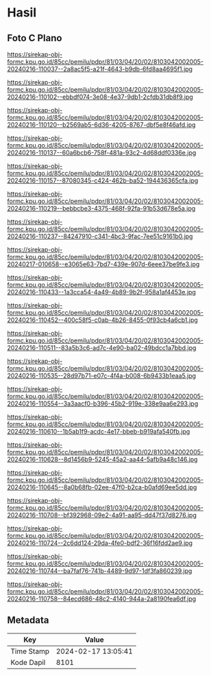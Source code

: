 # Hasil

## Foto C Plano

https://sirekap-obj-formc.kpu.go.id/85cc/pemilu/pdpr/81/03/04/20/02/8103042002005-20240216-110037--2a8ac5f5-a21f-4643-b9db-6fd8aa4695f1.jpg

https://sirekap-obj-formc.kpu.go.id/85cc/pemilu/pdpr/81/03/04/20/02/8103042002005-20240216-110102--ebbdf074-3e08-4e37-9db1-2cfdb31db8f9.jpg

https://sirekap-obj-formc.kpu.go.id/85cc/pemilu/pdpr/81/03/04/20/02/8103042002005-20240216-110120--b2569ab5-6d36-4205-8767-dbf5e8f46afd.jpg

https://sirekap-obj-formc.kpu.go.id/85cc/pemilu/pdpr/81/03/04/20/02/8103042002005-20240216-110137--60a6bcb6-758f-481a-93c2-4d68ddf0336e.jpg

https://sirekap-obj-formc.kpu.go.id/85cc/pemilu/pdpr/81/03/04/20/02/8103042002005-20240216-110157--87080345-c424-462b-ba52-194436365cfa.jpg

https://sirekap-obj-formc.kpu.go.id/85cc/pemilu/pdpr/81/03/04/20/02/8103042002005-20240216-110219--bebbcbe3-4375-468f-92fa-91b53d678e5a.jpg

https://sirekap-obj-formc.kpu.go.id/85cc/pemilu/pdpr/81/03/04/20/02/8103042002005-20240216-110237--84247910-c341-4bc3-9fac-7ee51c9161b0.jpg

https://sirekap-obj-formc.kpu.go.id/85cc/pemilu/pdpr/81/03/04/20/02/8103042002005-20240217-010658--e3065e63-7bd7-439e-907d-6eee37be9fe3.jpg

https://sirekap-obj-formc.kpu.go.id/85cc/pemilu/pdpr/81/03/04/20/02/8103042002005-20240216-110433--1a3cca54-4a49-4b89-9b2f-958a1af4453e.jpg

https://sirekap-obj-formc.kpu.go.id/85cc/pemilu/pdpr/81/03/04/20/02/8103042002005-20240216-110452--400c58f5-c0ab-4b26-8455-0f93cb4a6cb1.jpg

https://sirekap-obj-formc.kpu.go.id/85cc/pemilu/pdpr/81/03/04/20/02/8103042002005-20240216-110511--83a5b3c6-ad7c-4e90-ba02-49bdcc1a7bbd.jpg

https://sirekap-obj-formc.kpu.go.id/85cc/pemilu/pdpr/81/03/04/20/02/8103042002005-20240216-110535--28d97b71-e07c-4f4a-b008-6b9433b1eaa5.jpg

https://sirekap-obj-formc.kpu.go.id/85cc/pemilu/pdpr/81/03/04/20/02/8103042002005-20240216-110554--3a3aacf0-b396-45b2-919e-338e9aa6e293.jpg

https://sirekap-obj-formc.kpu.go.id/85cc/pemilu/pdpr/81/03/04/20/02/8103042002005-20240216-110610--1b5ab1f9-acdc-4e17-bbeb-b919afa540fb.jpg

https://sirekap-obj-formc.kpu.go.id/85cc/pemilu/pdpr/81/03/04/20/02/8103042002005-20240216-110628--8d1456b9-5245-45a2-aa44-5afb9a48c146.jpg

https://sirekap-obj-formc.kpu.go.id/85cc/pemilu/pdpr/81/03/04/20/02/8103042002005-20240216-110645--8a0b68fb-02ee-47f0-b2ca-b0afd69ee5dd.jpg

https://sirekap-obj-formc.kpu.go.id/85cc/pemilu/pdpr/81/03/04/20/02/8103042002005-20240216-110708--bf392968-09e2-4a91-aa95-dd47f37d8276.jpg

https://sirekap-obj-formc.kpu.go.id/85cc/pemilu/pdpr/81/03/04/20/02/8103042002005-20240216-110724--2c6dd124-29da-4fe0-bdf2-36f16fdd2ae9.jpg

https://sirekap-obj-formc.kpu.go.id/85cc/pemilu/pdpr/81/03/04/20/02/8103042002005-20240216-110744--ba7faf76-741b-4489-9d97-1df3fa860239.jpg

https://sirekap-obj-formc.kpu.go.id/85cc/pemilu/pdpr/81/03/04/20/02/8103042002005-20240216-110758--84ecd686-48c2-4140-944a-2a8190fea6df.jpg


## Metadata

| Key        | Value               |
| ---------- | ------------------- |
| Time Stamp | 2024-02-17 13:05:41 |
| Kode Dapil | 8101                |



